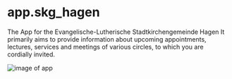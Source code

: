 # app.skg_hagen

The App for the Evangelische-Lutherische Stadtkirchengemeinde Hagen
It primarily aims to provide information about upcoming appointments, lectures, services and meetings of various circles, to which you are cordially invited.

![image of app](https://app.skghagen.de/wp-content/uploads/2019/10/iphone_menu-1.png)